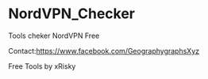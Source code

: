 # NordVPN_Checker
Tools cheker NordVPN Free

Contact:https://www.facebook.com/GeographygraphsXyz

Free Tools by xRisky
